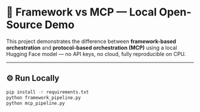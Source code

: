 # 🧠 Framework vs MCP — Local Open-Source Demo

This project demonstrates the difference between **framework-based orchestration**
and **protocol-based orchestration (MCP)** using a local Hugging Face model —
no API keys, no cloud, fully reproducible on CPU.

---

## ⚙️ Run Locally

```bash
pip install -r requirements.txt
python framework_pipeline.py
python mcp_pipeline.py
